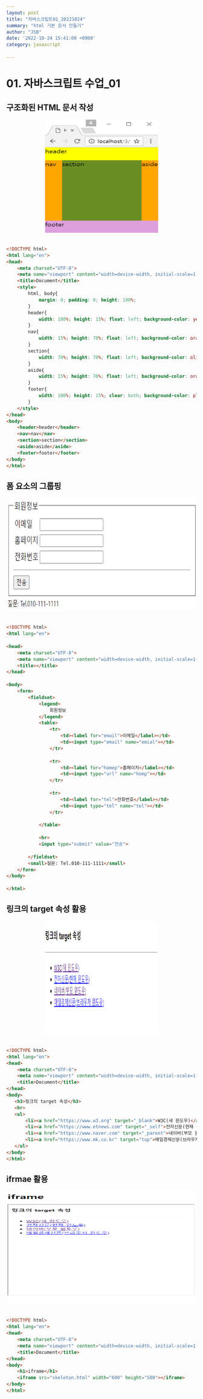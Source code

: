```yaml
---
layout: post
title: "자바스크립트01_20221024"
summary: "html 기본 문서 만들기" 
author: "JSB"
date: '2022-10-24 15:41:00 +0900'
category: javascript

---
```


# 01. 자바스크립트 수업_01



## 구조화된 HTML 문서 작성

<center>
<img src="/images/tag.png" width="300px" height="300px" title="tag_html">
</center>

<br>

```html
<!DOCTYPE html>
<html lang="en">
<head>
    <meta charset="UTF-8">
    <meta name="viewport" content="width=device-width, initial-scale=1.0">
    <title>Document</title>
    <style>
        html, body{
            margin: 0; padding: 0; height: 100%;
        }
        header{
            width: 100%; height: 15%; float: left; background-color: yellow;
        }
        nav{
            width: 15%; height: 70%; float: left; background-color: orange;
        }
        section{
            width: 70%; height: 70%; float: left; background-color: olivedrab;
        }
        aside{
            width: 15%; height: 70%; float: left; background-color: orange;
        }
        footer{
            width: 100%; height: 15%; clear: both; background-color: plum;
        }
    </style>
</head>
<body>
    <header>header</header>
    <nav>nav</nav>
    <section>section</section>        
    <aside>aside</aside>
    <footer>footer</footer>
</body>
</html>

```



## 폼 요소의 그룹핑

<center>
<img src="/images/form.png" width="600px" height="300px" title="form_html">
</center>

<br>


```html
<!DOCTYPE html>
<html lang="en">

<head>
    <meta charset="UTF-8">
    <meta name="viewport" content="width=device-width, initial-scale=1.0">
    <title></title>
</head>

<body>
    <form>
        <fieldset>
            <legend>
                회원정보
            </legend>
            <table>
                <tr>
                    <td><label for="email">이메일</label></td>
                    <td><input type="email" name="emial"></td>
                </tr>

                <tr>
                    <td><label for="homep">홈페이지</label></td>
                    <td><input type="url" name="homp"></td>
                </tr>

                <tr>
                    <td><label for="tel">전화번호</label></td>
                    <td><input type="tel" name="tel"></td>
                </tr>
               
            </table>

            <hr>
            <input type="submit" value="전송">
            
        </fieldset>
        <small>질문: Tel.010-111-1111</small>
    </form>
</body>

</html>
```



## 링크의 target 속성 활용

<center>
<img src="/images/skeleton.png" width="300px" height="300px" title="form_html">
</center>

<br>

```html
<!DOCTYPE html>
<html lang="en">
<head>
    <meta charset="UTF-8">
    <meta name="viewport" content="width=device-width, initial-scale=1.0">
    <title>Document</title>
</head>
<body>
   <h3>링크의 target 속성</h3>
   <hr>
   <ul>
       <li><a href="https://www.w3.org" target="_blank">W3C(새 윈도우)</a></li>
       <li><a href="https://www.etnews.com" target="_self">전자신문(현재 윈도우)</a></li>
       <li><a href="https://www.naver.com" target="_parent">네이버(부모 윈도우)</a></li>
       <li><a href="https://www.mk.co.kr" target="top">매일경제신문(브라우저 윈도우)</a></li>
   </ul>
</body>
</html>
```



## ifrmae 활용

<center>
<img src="/images/iframe.png" width="600px" height="300px" title="iframe_html">
</center>

<br>

```html
<!DOCTYPE html>
<html lang="en">
<head>
    <meta charset="UTF-8">
    <meta name="viewport" content="width=device-width, initial-scale=1.0">
    <title>Document</title>
</head>
<body>
    <h1>iframe</h1>
    <iframe src="skeleton.html" width="600" height="500"></iframe>
</body>
</html>
```

